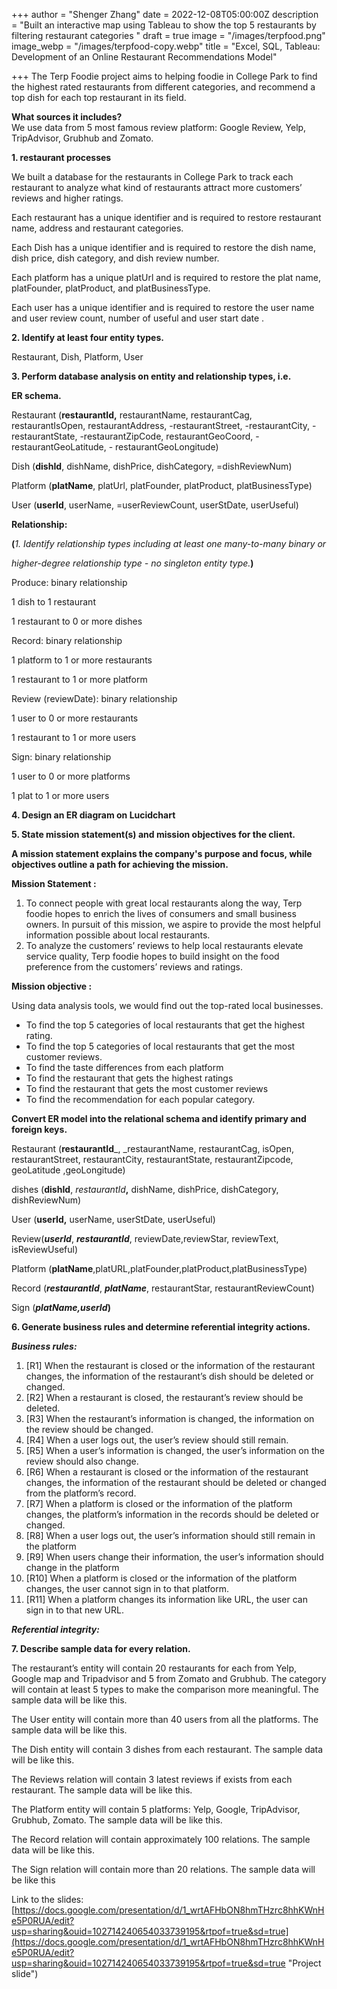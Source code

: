 +++
author = "Shenger Zhang"
date = 2022-12-08T05:00:00Z
description = "Built an interactive map using Tableau to show the top 5 restaurants by filtering restaurant categories "
draft = true
image = "/images/terpfood.png"
image_webp = "/images/terpfood-copy.webp"
title = "Excel, SQL, Tableau: Development of an Online Restaurant Recommendations Model"

+++
The Terp Foodie project aims to helping foodie in College Park to find the highest rated restaurants from different categories, and recommend a top dish for each top restaurant in its field.

**What sources it includes?**  
We use data from 5 most famous review platform: Google Review, Yelp, TripAdvisor, Grubhub and Zomato.

**1. restaurant processes**

We built a database for the restaurants in College Park to track each restaurant to analyze what kind of restaurants attract more customers’ reviews and higher ratings.

Each restaurant has a unique identifier and is required to restore restaurant name, address and restaurant categories.

Each Dish has a unique identifier and is required to restore the dish name, dish price, dish category, and dish review number.

Each platform has a unique platUrl and is required to restore the plat name, platFounder, platProduct, and platBusinessType.

Each user has a unique identifier and is required to restore the user name and user review count, number of useful and user start date .

**2. Identify at least four entity types.**

Restaurant, Dish, Platform, User

**3. Perform database analysis on entity and relationship types, i.e.**

**ER schema.**

Restaurant (**restaurantId,** restaurantName, restaurantCag, restaurantIsOpen, restaurantAddress, -restaurantStreet, -restaurantCity, -restaurantState, -restaurantZipCode, restaurantGeoCoord, -restaurantGeoLatitude, - restaurantGeoLongitude)

Dish (**dishId**, dishName, dishPrice, dishCategory, =dishReviewNum)

Platform (**platName**, platUrl, platFounder, platProduct, platBusinessType)

User (**userId**, userName, =userReviewCount, userStDate, userUseful)

**Relationship:**

**(**_1. Identify relationship types including at least one many-to-many binary or_

_higher-degree relationship type - no singleton entity type._**)**

Produce: binary relationship

1 dish to 1 restaurant

1 restaurant to 0 or more dishes

Record: binary relationship

1 platform to 1 or more restaurants

1 restaurant to 1 or more platform

Review (reviewDate): binary relationship

1 user to 0 or more restaurants

1 restaurant to 1 or more users

Sign: binary relationship

1 user to 0 or more platforms

1 plat to 1 or more users

**4. Design an ER diagram on Lucidchart**

**5. State mission statement(s) and mission objectives for the client.**

**A mission statement explains the company's purpose and focus, while objectives outline a path for achieving the mission.**

**Mission Statement :**

1. To connect people with great local restaurants along the way, Terp foodie hopes to enrich the lives of consumers and small business owners. In pursuit of this mission, we aspire to provide the most helpful information possible about local restaurants.
2. To analyze the customers’ reviews to help local restaurants elevate service quality, Terp foodie hopes to build insight on the food preference from the customers’ reviews and ratings.

**Mission objective :**

Using data analysis tools, we would find out the top-rated local businesses.

* To find the top 5 categories of local restaurants that get the highest rating.
* To find the top 5 categories of local restaurants that get the most customer reviews.
* To find the taste differences from each platform
* To find the restaurant that gets the highest ratings
* To find the restaurant that gets the most customer reviews
* To find the recommendation for each popular category.

**Convert ER model into the relational schema and identify primary and foreign keys.**

Restaurant (**restaurantId**_, _restaurantName, restaurantCag, isOpen, restaurantStreet, restaurantCity, restaurantState, restaurantZipcode, geoLatitude ,geoLongitude)

dishes (**dishId**, _restaurantId_**,** dishName, dishPrice, dishCategory, dishReviewNum)

User (**userId,** userName, userStDate, userUseful)

Review(**_userId_**, **_restaurantId_**, reviewDate,reviewStar, reviewText, isReviewUseful)

Platform (**platName**,platURL,platFounder,platProduct,platBusinessType)

Record (**_restaurantId_**, **_platName_**, restaurantStar, restaurantReviewCount)

Sign (**_platName,userId_)**

**6. Generate business rules and determine referential integrity actions.**

**_Business rules:_**

 1. \[R1\] When the restaurant is closed or the information of the restaurant changes, the information of the restaurant’s dish should be deleted or changed.
 2. \[R2\] When a restaurant is closed, the restaurant’s review should be deleted.
 3. \[R3\] When the restaurant’s information is changed, the information on the review should be changed.
 4. \[R4\] When a user logs out, the user’s review should still remain.
 5. \[R5\] When a user’s information is changed, the user’s information on the review should also change.
 6. \[R6\] When a restaurant is closed or the information of the restaurant changes, the information of the restaurant should be deleted or changed from the platform’s record.
 7. \[R7\] When a platform is closed or the information of the platform changes, the platform’s information in the records should be deleted or changed.
 8. \[R8\] When a user logs out, the user’s information should still remain in the platform
 9. \[R9\] When users change their information, the user’s information should change in the platform
10. \[R10\] When a platform is closed or the information of the platform changes, the user cannot sign in to that platform.
11. \[R11\] When a platform changes its information like URL, the user can sign in to that new URL.

**_Referential integrity:_**

**7. Describe sample data for every relation.**

The restaurant’s entity will contain 20 restaurants for each from Yelp, Google map and Tripadvisor and 5 from Zomato and Grubhub. The category will contain at least 5 types to make the comparison more meaningful. The sample data will be like this.

The User entity will contain more than 40 users from all the platforms. The sample data will be like this.

The Dish entity will contain 3 dishes from each restaurant. The sample data will be like this.

The Reviews relation will contain 3 latest reviews if exists from each restaurant. The sample data will be like this.

The Platform entity will contain 5 platforms: Yelp, Google, TripAdvisor, Grubhub, Zomato. The sample data will be like this.

The Record relation will contain approximately 100 relations. The sample data will be like this.

The Sign relation will contain more than 20 relations. The sample data will be like this

Link to the slides: [https://docs.google.com/presentation/d/1_wrtAFHbON8hmTHzrc8hhKWnHe5P0RUA/edit?usp=sharing&ouid=102714240654033739195&rtpof=true&sd=true](https://docs.google.com/presentation/d/1_wrtAFHbON8hmTHzrc8hhKWnHe5P0RUA/edit?usp=sharing&ouid=102714240654033739195&rtpof=true&sd=true "Project slide")